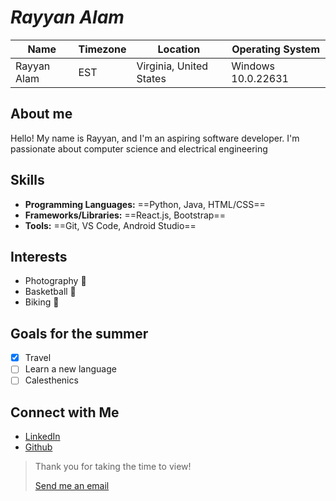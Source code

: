 # *Rayyan Alam*

| Name                | Timezone | Location | Operating System     |
|-----------------------|---------------------|----------|----------|
| Rayyan Alam   | EST | Virginia, United States   | Windows 10.0.22631|

## About me

Hello! My name is Rayyan, and I'm an aspiring software developer. I'm passionate about computer science and electrical engineering

## Skills

- **Programming Languages:**   ==Python, Java, HTML/CSS==
- **Frameworks/Libraries:**   ==React.js, Bootstrap==
- **Tools:**   ==Git, VS Code, Android Studio==

## Interests

- Photography 📸
- Basketball 🏀
- Biking 🚴

## Goals for the summer
- [x] Travel
- [ ] Learn a new language
- [ ] Calesthenics

## Connect with Me

- [LinkedIn](https://www.linkedin.com/in/rayyan-alam-a2349324b/)
- [Github](https://github.com/rlam20)

> Thank you for taking the time to view!
> 
> [Send me an email](mailto:ute2br@virginia.edu)

